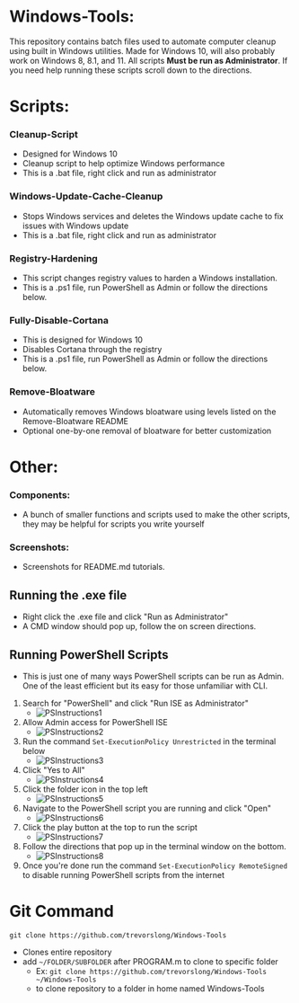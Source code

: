 # Windows-Tools:
This repository contains batch files used to automate computer cleanup using built in Windows utilities. Made for Windows 10, will also probably work on Windows 8, 8.1, and 11. All scripts **Must be run as Administrator**. If you need help running these scripts scroll down to the directions.

# Scripts:
### Cleanup-Script
   * Designed for Windows 10
   * Cleanup script to help optimize Windows performance
   * This is a .bat file, right click and run as administrator

### Windows-Update-Cache-Cleanup
   * Stops Windows services and deletes the Windows update cache to fix issues with Windows update
   * This is a .bat file, right click and run as administrator

### Registry-Hardening
   * This script changes registry values to harden a Windows installation.
   * This is a .ps1 file, run PowerShell as Admin or follow the directions below.

### Fully-Disable-Cortana
   * This is designed for Windows 10
   * Disables Cortana through the registry
   * This is a .ps1 file, run PowerShell as Admin or follow the directions below.

### Remove-Bloatware
   * Automatically removes Windows bloatware using levels listed on the Remove-Bloatware README
   * Optional one-by-one removal of bloatware for better customization

# Other:

### Components:
   * A bunch of smaller functions and scripts used to make the other scripts, they may be helpful for scripts you write yourself

### Screenshots:
   * Screenshots for README.md tutorials.

## Running the .exe file
   * Right click the .exe file and click "Run as Administrator"
   * A CMD window should pop up, follow the on screen directions.

## Running PowerShell Scripts
   * This is just one of many ways PowerShell scripts can be run as Admin. One of the least efficient but its easy for those unfamiliar with CLI.

   1. Search for "PowerShell" and click "Run ISE as Administrator"
      * ![PSInstructions1](https://raw.githubusercontent.com/DroTron/Windows-Tools/main/Screenshots/ise-1.PNG)
   2. Allow Admin access for PowerShell ISE
       * ![PSInstructions2](https://raw.githubusercontent.com/DroTron/Windows-Tools/main/Screenshots/ise-2.PNG)
   3. Run the command `Set-ExecutionPolicy Unrestricted` in the terminal below
       * ![PSInstructions3](https://raw.githubusercontent.com/DroTron/Windows-Tools/main/Screenshots/ise-3.PNG)
   4. Click "Yes to All"
       * ![PSInstructions4](https://raw.githubusercontent.com/DroTron/Windows-Tools/main/Screenshots/ise-4.PNG)
   5. Click the folder icon in the top left
       * ![PSInstructions5](https://raw.githubusercontent.com/DroTron/Windows-Tools/main/Screenshots/ise-5.PNG)
   6. Navigate to the PowerShell script you are running and click "Open"
       * ![PSInstructions6](https://raw.githubusercontent.com/DroTron/Windows-Tools/main/Screenshots/ise-6.PNG)
   7. Click the play button at the top to run the script
       * ![PSInstructions7](https://raw.githubusercontent.com/DroTron/Windows-Tools/main/Screenshots/ise-7.PNG)
   8. Follow the directions that pop up in the terminal window on the bottom.
       * ![PSInstructions8](https://raw.githubusercontent.com/DroTron/Windows-Tools/main/Screenshots/ise-8.PNG)
   9. Once you're done run the command `Set-ExecutionPolicy RemoteSigned` to disable running PowerShell scripts from the internet

 
# Git Command
`git clone https://github.com/trevorslong/Windows-Tools`
*  Clones entire repository
*  add `~/FOLDER/SUBFOLDER` after PROGRAM.m to clone to specific folder
   * Ex: `git clone https://github.com/trevorslong/Windows-Tools ~/Windows-Tools`
   * to clone repository to a folder in home named Windows-Tools
